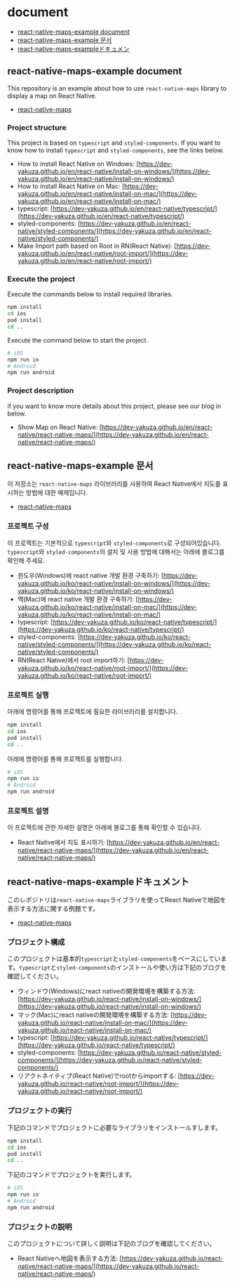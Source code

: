 # document

- [react-native-maps-example document](#react-native-maps-example-document)
- [react-native-maps-example 문서](#react-native-maps-example-문서)
- [react-native-maps-exampleドキュメン](#react-native-maps-exampleドキュメン)

## react-native-maps-example document

This repository is an example about how to use `react-native-maps` library to display a map on React Native.

- [react-native-maps](https://github.com/react-native-community/react-native-maps)

### Project structure

This project is based on ```typescript``` and ```styled-components```. If you want to know how to install ```typescript``` and ```styled-components```, see the links below.

- How to install React Native on Windows: [https://dev-yakuza.github.io/en/react-native/install-on-windows/](https://dev-yakuza.github.io/en/react-native/install-on-windows/)
- How to install React Native on Mac: [https://dev-yakuza.github.io/en/react-native/install-on-mac/](https://dev-yakuza.github.io/en/react-native/install-on-mac/)
- typescript: [https://dev-yakuza.github.io/en/react-native/typescript/](https://dev-yakuza.github.io/en/react-native/typescript/)
- styled-components: [https://dev-yakuza.github.io/en/react-native/styled-components/](https://dev-yakuza.github.io/en/react-native/styled-components/)
- Make Import path based on Root in RN(React Native): [https://dev-yakuza.github.io/en/react-native/root-import/](https://dev-yakuza.github.io/en/react-native/root-import/)

### Execute the project

Execute the commands below to install required libraries.

```bash
npm install
cd ios
pod install
cd ..
```

Execute the command below to start the project.

```bash
# iOS
npm run io
# Android
npm run android
```

### Project description

if you want to know more details about this project, please see our blog in below.

- Show Map on React Native: [https://dev-yakuza.github.io/en/react-native/react-native-maps/](https://dev-yakuza.github.io/en/react-native/react-native-maps/)

## react-native-maps-example 문서

이 저장소는 `react-native-maps` 라이브러리를 사용하여 React Native에서 지도를 표시하는 방법에 대한 예제입니다.

- [react-native-maps](https://github.com/react-native-community/react-native-maps)

### 프로젝트 구성

이 프로젝트는 기본적으로 ```typescript```와 ```styled-components```로 구성되어있습니다. ```typescript```와 ```styled-components```의 설치 및 사용 방법에 대해서는 아래에 블로그를 확인해 주세요.

- 윈도우(Windows)에 react native 개발 환경 구축하기: [https://dev-yakuza.github.io/ko/react-native/install-on-windows/](https://dev-yakuza.github.io/ko/react-native/install-on-windows/)
- 맥(Mac)에 react native 개발 환경 구축하기: [https://dev-yakuza.github.io/ko/react-native/install-on-mac/](https://dev-yakuza.github.io/ko/react-native/install-on-mac/)
- typescript: [https://dev-yakuza.github.io/ko/react-native/typescript/](https://dev-yakuza.github.io/ko/react-native/typescript/)
- styled-components: [https://dev-yakuza.github.io/ko/react-native/styled-components/](https://dev-yakuza.github.io/ko/react-native/styled-components/)
- RN(React Native)에서 root import하기: [https://dev-yakuza.github.io/ko/react-native/root-import/](https://dev-yakuza.github.io/ko/react-native/root-import/)

### 프로젝트 실행

아래에 명령어를 통해 프로젝트에 필요한 라이브러리를 설치합니다.

```bash
npm install
cd ios
pod install
cd ..
```

아래에 명령어를 통해 프로젝트를 실행합니다.

```bash
# iOS
npm run io
# Android
npm run android
```

### 프로젝트 설명

이 프로젝트에 관한 자세한 설명은 아래에 블로그를 통해 확인할 수 있습니다.

- React Native에서 지도 표시하기: [https://dev-yakuza.github.io/en/react-native/react-native-maps/](https://dev-yakuza.github.io/en/react-native/react-native-maps/)

## react-native-maps-exampleドキュメント

このレポジトリは`react-native-maps`ライブラリを使ってReact Nativeで地図を表示する方法に関する例題です。

- [react-native-maps](https://github.com/react-native-community/react-native-maps)

### プロジェクト構成

このプロジェクトは基本的```typescript```と```styled-components```をベースにしています。```typescript```と```styled-components```のインストールや使い方は下記のブログを確認してください。

- ウィンドウ(Windows)にreact nativeの開発環境を構築する方法: [https://dev-yakuza.github.io/react-native/install-on-windows/](https://dev-yakuza.github.io/react-native/install-on-windows/)
- マック(Mac)にreact nativeの開発環境を構築する方法: [https://dev-yakuza.github.io/react-native/install-on-mac/](https://dev-yakuza.github.io/react-native/install-on-mac/)
- typescript: [https://dev-yakuza.github.io/react-native/typescript/](https://dev-yakuza.github.io/react-native/typescript/)
- styled-components: [https://dev-yakuza.github.io/react-native/styled-components/](https://dev-yakuza.github.io/react-native/styled-components/)
- リアクトネイティブ(React Native)でrootからimportする: [https://dev-yakuza.github.io/react-native/root-import/](https://dev-yakuza.github.io/react-native/root-import/)

### プロジェクトの実行

下記のコマンドでプロジェクトに必要なライブラリをインストールすします。

```bash
npm install
cd ios
pod install
cd ..
```

下記のコマンドでプロジェクトを実行します。

```bash
# iOS
npm run io
# Android
npm run android
```

### プロジェクトの説明

このプロジェクトについて詳しく説明は下記のブログを確認してください。

- React Nativeへ地図を表示する方法: [https://dev-yakuza.github.io/react-native/react-native-maps/](https://dev-yakuza.github.io/react-native/react-native-maps/)